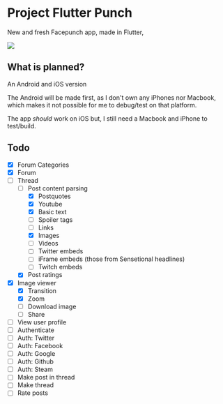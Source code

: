 # Project Flutter Punch
New and fresh Facepunch app, made in Flutter,

![](https://i.imgur.com/e5L6bAn.png)

## What is planned?
An Android and iOS version

The Android will be made first, as I don't own any iPhones nor Macbook, which makes it not possible for me to debug/test on that platform.

The app *should* work on iOS but, I still need a Macbook and iPhone to test/build.

## Todo
- [x] Forum Categories
- [x] Forum
- [ ] Thread
  - [ ] Post content parsing 
    - [x] Postquotes
    - [x] Youtube
    - [x] Basic text
    - [ ] Spoiler tags
    - [ ] Links
    - [x] Images
    - [ ] Videos
    - [ ] Twitter embeds
    - [ ] iFrame embeds (those from Sensetional headlines)
    - [ ] Twitch embeds
  - [x] Post ratings
- [x] Image viewer
  - [x] Transition
  - [x] Zoom
  - [ ] Download image
  - [ ] Share
- [ ] View user profile
- [ ] Authenticate
- [ ] Auth: Twitter
- [ ] Auth: Facebook
- [ ] Auth: Google
- [ ] Auth: Github
- [ ] Auth: Steam
- [ ] Make post in thread
- [ ] Make thread
- [ ] Rate posts
